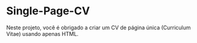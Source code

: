 # Single-Page-CV
Neste projeto, você é obrigado a criar um CV de página única (Curriculum Vitae) usando apenas HTML. 

